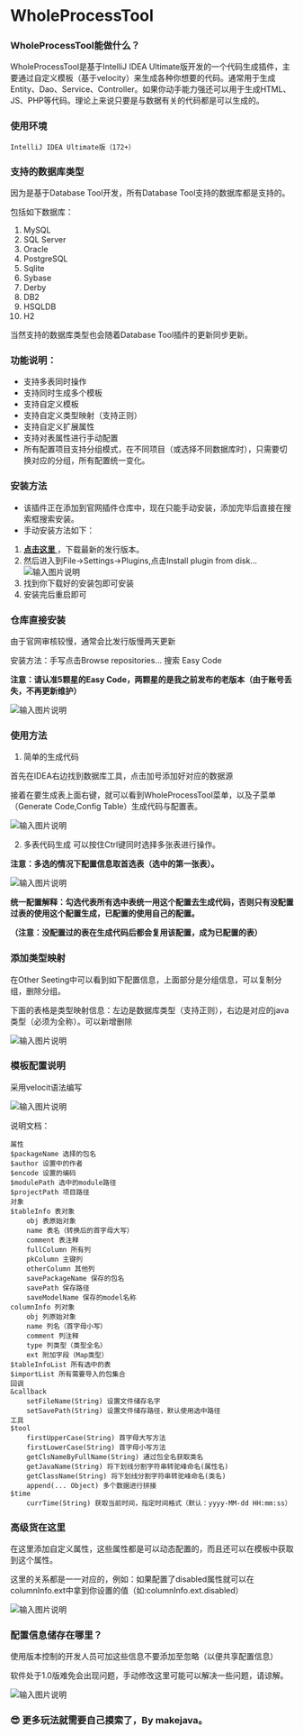 # WholeProcessTool

### WholeProcessTool能做什么？

WholeProcessTool是基于IntelliJ IDEA Ultimate版开发的一个代码生成插件，主要通过自定义模板（基于velocity）来生成各种你想要的代码。通常用于生成Entity、Dao、Service、Controller。如果你动手能力强还可以用于生成HTML、JS、PHP等代码。理论上来说只要是与数据有关的代码都是可以生成的。

### 使用环境
`IntelliJ IDEA Ultimate版（172+）`

### 支持的数据库类型
因为是基于Database Tool开发，所有Database Tool支持的数据库都是支持的。

包括如下数据库：

1. MySQL
2. SQL Server
3. Oracle
4. PostgreSQL
5. Sqlite
6. Sybase
7. Derby
8. DB2
9. HSQLDB
10. H2

当然支持的数据库类型也会随着Database Tool插件的更新同步更新。


### 功能说明：
* 支持多表同时操作
* 支持同时生成多个模板
* 支持自定义模板
* 支持自定义类型映射（支持正则）
* 支持自定义扩展属性
* 支持对表属性进行手动配置
* 所有配置项目支持分组模式，在不同项目（或选择不同数据库时），只需要切换对应的分组，所有配置统一变化。
### 安装方法
* 该插件正在添加到官网插件仓库中，现在只能手动安装，添加完毕后直接在搜索框搜索安装。
* 手动安装方法如下：
1. [ **点击这里** ](../../releases)，下载最新的发行版本。
2. 然后进入到File->Settings->Plugins,点击Install plugin from disk...
![输入图片说明](https://images.gitee.com/uploads/images/2018/0719/143320_ac3b91d7_920085.png "安装插件")
3. 找到你下载好的安装包即可安装
4. 安装完后重启即可

### 仓库直接安装
由于官网审核较慢，通常会比发行版慢两天更新

安装方法：手写点击Browse repositories... 搜索 Easy Code

 **注意：请认准5颗星的Easy Code，两颗星的是我之前发布的老版本（由于账号丢失，不再更新维护）** 

![输入图片说明](https://images.gitee.com/uploads/images/2018/0727/112706_19564a38_920085.png "屏幕截图.png")


### 使用方法
1. 简单的生成代码

首先在IDEA右边找到数据库工具，点击加号添加好对应的数据源

接着在要生成表上面右键，就可以看到WholeProcessTool菜单，以及子菜单（Generate Code,Config Table）生成代码与配置表。

![输入图片说明](../../raw/master/%E6%95%99%E7%A8%8B%E5%9B%BE%E7%89%87/%E5%8D%95%E8%A1%A8%E4%BB%A3%E7%A0%81%E7%94%9F%E6%88%90.gif "单表代码生成.gif")

2. 多表代码生成
可以按住Ctrl键同时选择多张表进行操作。

 **注意：多选的情况下配置信息取首选表（选中的第一张表）。** 

![输入图片说明](../../raw/master/%E6%95%99%E7%A8%8B%E5%9B%BE%E7%89%87/%E5%A4%9A%E8%A1%A8%E4%BB%A3%E7%A0%81%E7%94%9F%E6%88%90.gif "多表代码生成.gif")


**统一配置解释：勾选代表所有选中表统一用这个配置去生成代码，否则只有没配置过表的使用这个配置生成，已配置的使用自己的配置。**

**（注意：没配置过的表在生成代码后都会复用该配置，成为已配置的表）** 

### 添加类型映射

在Other Seeting中可以看到如下配置信息，上面部分是分组信息，可以复制分组，删除分组。

下面的表格是类型映射信息：左边是数据库类型（支持正则），右边是对应的java类型（必须为全称）。可以新增删除

![输入图片说明](../../raw/master/%E6%95%99%E7%A8%8B%E5%9B%BE%E7%89%87/%E6%B7%BB%E5%8A%A0%E7%B1%BB%E5%9E%8B%E6%98%A0%E5%B0%84.gif "添加类型映射.gif")

### 模板配置说明

采用velocit语法编写

![输入图片说明](https://images.gitee.com/uploads/images/2018/0719/150307_7f96fb68_920085.png "屏幕截图.png")


说明文档：

```
属性
$packageName 选择的包名
$author 设置中的作者
$encode 设置的编码
$modulePath 选中的module路径
$projectPath 项目路径
对象
$tableInfo 表对象
    obj 表原始对象
    name 表名（转换后的首字母大写）
    comment 表注释
    fullColumn 所有列
    pkColumn 主键列
    otherColumn 其他列
    savePackageName 保存的包名
    savePath 保存路径
    saveModelName 保存的model名称
columnInfo 列对象
    obj 列原始对象
    name 列名（首字母小写）
    comment 列注释
    type 列类型（类型全名）
    ext 附加字段（Map类型）
$tableInfoList 所有选中的表
$importList 所有需要导入的包集合
回调
&callback
    setFileName(String) 设置文件储存名字
    setSavePath(String) 设置文件储存路径，默认使用选中路径
工具
$tool
    firstUpperCase(String) 首字母大写方法
    firstLowerCase(String) 首字母小写方法
    getClsNameByFullName(String) 通过包全名获取类名
    getJavaName(String) 将下划线分割字符串转驼峰命名(属性名)
    getClassName(String) 将下划线分割字符串转驼峰命名(类名)
    append(... Object) 多个数据进行拼接
$time
    currTime(String) 获取当前时间，指定时间格式（默认：yyyy-MM-dd HH:mm:ss）
```

### 高级货在这里

在这里添加自定义属性，这些属性都是可以动态配置的，而且还可以在模板中获取到这个属性。

这里的关系都是一一对应的，例如：如果配置了disabled属性就可以在columnInfo.ext中拿到你设置的值（如:columnInfo.ext.disabled）

![输入图片说明](../../raw/master/%E6%95%99%E7%A8%8B%E5%9B%BE%E7%89%87/%E8%87%AA%E5%AE%9A%E4%B9%89%E6%89%A9%E5%B1%95%E5%B1%9E%E6%80%A7.gif "自定义扩展属性.gif")


### 配置信息储存在哪里？

使用版本控制的开发人员可加这些信息不要添加至忽略（以便共享配置信息）

软件处于1.0版难免会出现问题，手动修改这里可能可以解决一些问题，请谅解。

![输入图片说明](https://images.gitee.com/uploads/images/2018/0719/150823_ffc482f0_920085.png "屏幕截图.png")

###  :sunglasses: 更多玩法就需要自己摸索了，By makejava。
